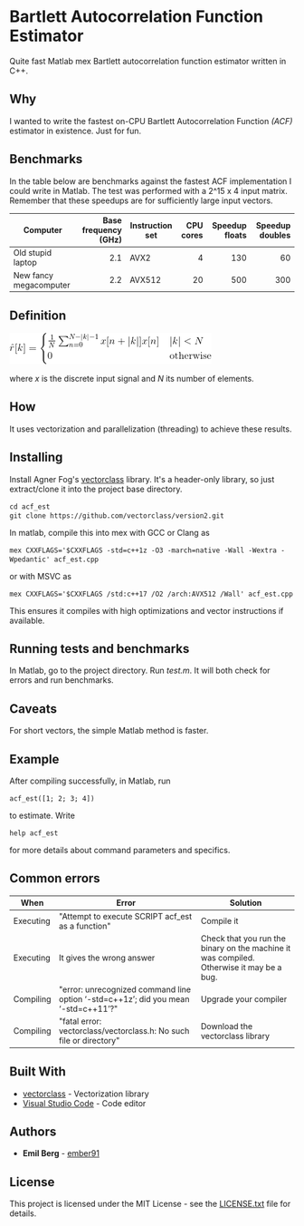 # Bartlett Autocorrelation Function Estimator

Quite fast Matlab mex Bartlett autocorrelation function estimator written in C++.

## Why

I wanted to write the fastest on-CPU Bartlett Autocorrelation Function *(ACF)* estimator in existence. Just for fun. 

## Benchmarks

In the table below are benchmarks against the fastest ACF implementation I could write in Matlab. The test was performed with a 2^15 x 4 input matrix. Remember that these speedups are for sufficiently large input vectors. 

| Computer               | Base frequency (GHz) | Instruction set | CPU cores | Speedup floats | Speedup doubles |
|------------------------|---------------------:|-----------------|----------:|---------------:|----------------:|
| Old stupid laptop      | 2.1                  | AVX2            | 4         | 130            | 60              |
| New fancy megacomputer | 2.2                  | AVX512          | 20        | 500            | 300             |

## Definition

![Bartlett estimation formula](definition.png)

where *x* is the discrete input signal and *N* its number of elements.

## How

It uses vectorization and parallelization (threading) to achieve these results.

## Installing

Install Agner Fog's [vectorclass](https://github.com/vectorclass) library. It's a header-only library, so just extract/clone it into the project base directory.
```
cd acf_est
git clone https://github.com/vectorclass/version2.git
```
In matlab, compile this into mex with GCC or Clang as
```
mex CXXFLAGS='$CXXFLAGS -std=c++1z -O3 -march=native -Wall -Wextra -Wpedantic' acf_est.cpp
```
or with MSVC as
```
mex CXXFLAGS='$CXXFLAGS /std:c++17 /O2 /arch:AVX512 /Wall' acf_est.cpp
```
This ensures it compiles with high optimizations and vector instructions if available.

## Running tests and benchmarks

In Matlab, go to the project directory. Run *test.m*. It will both check for errors and run benchmarks.

## Caveats

For short vectors, the simple Matlab method is faster.

## Example

After compiling successfully, in Matlab, run
```
acf_est([1; 2; 3; 4])
```
to estimate. Write
```
help acf_est
```
for more details about command parameters and specifics.

## Common errors

| When      | Error | Solution |
|-----------|---------------|----------|
| Executing | "Attempt to execute SCRIPT acf_est as a function"                                  | Compile it                      |
| Executing | It gives the wrong answer                | Check that you run the binary on the machine it was compiled. Otherwise it may be a bug. |
| Compiling | "error: unrecognized command line option ‘-std=c++1z’; did you mean ‘-std=c++11’?" | Upgrade your compiler |
| Compiling | "fatal error: vectorclass/vectorclass.h: No such file or directory"                | Download the vectorclass library |

## Built With

* [vectorclass](https://github.com/vectorclass/version2) - Vectorization library
* [Visual Studio Code](https://code.visualstudio.com/) - Code editor

## Authors

* **Emil Berg** - [ember91](https://github.com/ember91)

## License

This project is licensed under the MIT License - see the [LICENSE.txt](LICENSE.txt) file for details.
